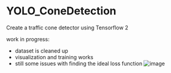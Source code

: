 # YOLO_ConeDetection
Create a traffic cone detector using Tensorflow 2

work in progress:
- dataset is cleaned up
- visualization and training works
- still some issues with finding the ideal loss function
![image](https://user-images.githubusercontent.com/35065831/139665479-f9fa5295-4345-4d41-b9b5-c11aa58732e7.png)
